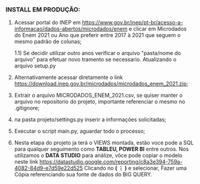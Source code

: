 ### INSTALL EM PRODUÇÃO:

1) Acessar portal do INEP em <https://www.gov.br/inep/pt-br/acesso-a-informacao/dados-abertos/microdados/enem> e clicar em Microdados do Enem 2021 ou Ano que preferir entre 2017 à 2021 que seguem o mesmo padrão de colunas;

    1.1) Se decidir utilizar outro anos verificar o arquivo "pasta/nome do arquivo" 
    para efetuar novo tramento se necessario. Atualizando o arquivo setup.py

2) Alternativamente acessar diretamente o link <https://download.inep.gov.br/microdados/microdados_enem_2021.zip>;

3) Extrair o arquivo MICRODADOS_ENEM_2021.csv, se quiser manter o arquivo no repositorio do projeto, importante referenciar o mesmo no .gitignore;

4) na pasta projeto/settings.py inserir a informações solicitadas;

5) Executar o script main.py, aguardar todo o processo;

6) Nesta etapa do projeto ja terá o VIEWS montada, estão voce pode a SQL
para qualquer seguimento como **TABLEU, POWER BI** entre outros. Nos utilizamos
o **DATA STUDIO** para análize, vôce pode copiar o modelo neste link
<https://datastudio.google.com/reporting/c8a3e394-759a-4082-84d9-e7d59e22d525>
Clicando no **( ⋮ )** e selecionar, Fazer uma Cópia referenciando sua fonte de dados do BIG QUERY.
 